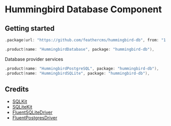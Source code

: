 # Hummingbird Database Component

## Getting started 

```swift
.package(url: "https://github.com/feathercms/hummingbird-db", from: "1.0.0"),
```



```swift
.product(name: "HummingbirdDatabase", package: "hummingbird-db"),
```

Database provider services

```swift
.product(name: "HummingbirdPostgreSQL", package: "hummingbird-db"),
.product(name: "HummingbirdSQLite", package: "hummingbird-db"),
```    

## Credits

- [SQLKit](https://github.com/vapor/sql-kit)
- [SQLiteKit](https://github.com/vapor/sqlite-kit/tree/main/Sources/SQLiteKit)
- [FluentSQLiteDriver](https://github.com/vapor/fluent-sqlite-driver)
- [FluentPostgresDriver](https://github.com/vapor/fluent-postgres-driver)
